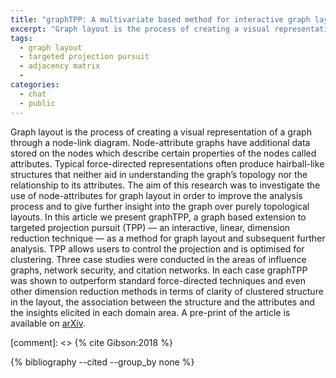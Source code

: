 ```yaml
---
title: "graphTPP: A multivariate based method for interactive graph layout and analysis"
excerpt: "Graph layout is the process of creating a visual representation of a graph through a node-link diagram. Node-attribute graphs have additional data stored on the nodes which describe certain properties of the nodes called attributes."
tags:
  - graph layout
  - targeted projection pursuit
  - adjacency matrix
  - 
categories:
  - chat
  - public
---
```

Graph layout is the process of creating a visual representation of a graph through a
node-link diagram. Node-attribute graphs have additional data stored on the nodes which
describe certain properties of the nodes called attributes. Typical force-directed
representations often produce hairball-like structures that neither aid in understanding
the graph’s topology nor the relationship to its attributes. The aim of this research
was to investigate the use of node-attributes for graph layout in order to improve the
analysis process and to give further insight into the graph over purely topological
layouts. In this article we present graphTPP, a graph based extension to targeted
projection pursuit (TPP) &mdash; an interactive, linear, dimension reduction technique &mdash; as a
method for graph layout and subsequent further analysis. TPP allows users to control the
projection and is optimised for clustering. Three case studies were conducted in the
areas of influence graphs, network security, and citation networks. In each case
graphTPP was shown to outperform standard force-directed techniques and even other
dimension reduction methods in terms of clarity of clustered structure in the layout,
the association between the structure and the attributes and the insights elicited in
each domain area. A pre-print of the article is available on [arXiv](http://arxiv.org/abs/1712.05644).

[comment]: <> {% cite Gibson:2018 %}

{% bibliography --cited --group_by none %}

